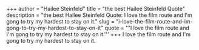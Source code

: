 +++
author = "Hailee Steinfeld"
title = "the best Hailee Steinfeld Quote"
description = "the best Hailee Steinfeld Quote: I love the film route and I'm gong to try my hardest to stay on it."
slug = "i-love-the-film-route-and-im-gong-to-try-my-hardest-to-stay-on-it"
quote = '''I love the film route and I'm gong to try my hardest to stay on it.'''
+++
I love the film route and I'm gong to try my hardest to stay on it.
